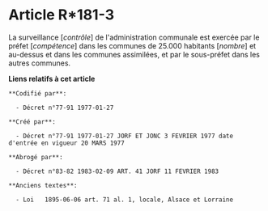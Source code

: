 # Article R*181-3

La surveillance [*contrôle*] de l'administration communale est exercée par le préfet [*compétence*] dans les communes de
25.000 habitants [*nombre*] et au-dessus et dans les communes assimilées, et par le sous-préfet dans les autres communes.

**Liens relatifs à cet article**

	**Codifié par**:

	  - Décret n°77-91 1977-01-27

	**Créé par**:

	  - Décret n°77-91 1977-01-27 JORF ET JONC 3 FEVRIER 1977 date d'entrée en vigueur 20 MARS 1977

	**Abrogé par**:

	  - Décret n°83-82 1983-02-09 ART. 41 JORF 11 FEVRIER 1983

	**Anciens textes**:

	  - Loi   1895-06-06 art. 71 al. 1, locale, Alsace et Lorraine
